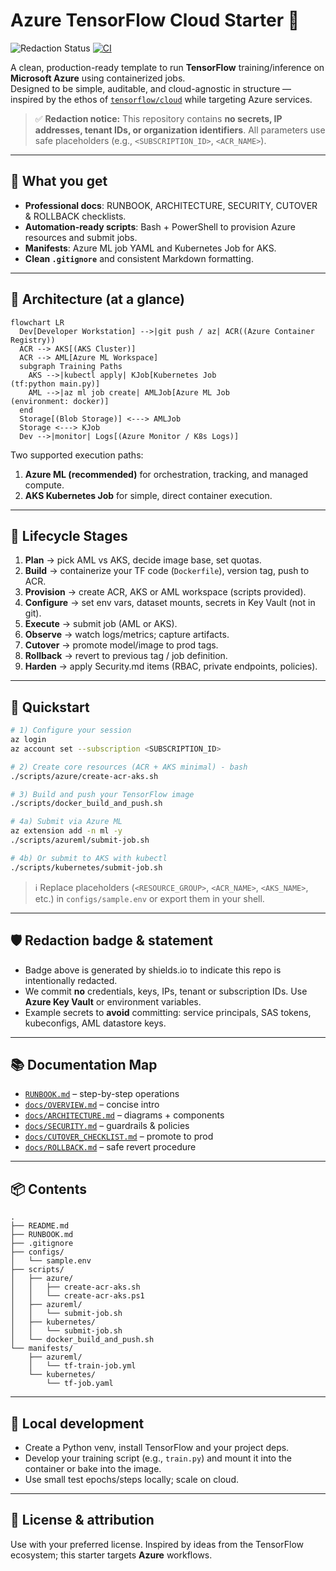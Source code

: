 # Azure TensorFlow Cloud Starter 🚀

![Redaction Status](https://img.shields.io/badge/REDACTED-no%20secrets%2C%20IPs%2C%20or%20tenant%20info-brightgreen)
[![CI](https://img.shields.io/badge/CI-ready-blue)](#)

A clean, production-ready template to run **TensorFlow** training/inference on **Microsoft Azure** using containerized jobs.  
Designed to be simple, auditable, and cloud-agnostic in structure — inspired by the ethos of [`tensorflow/cloud`](https://github.com/tensorflow/cloud) while targeting Azure services.

> ✅ **Redaction notice:** This repository contains **no secrets, IP addresses, tenant IDs, or organization identifiers**. All parameters use safe placeholders (e.g., `<SUBSCRIPTION_ID>`, `<ACR_NAME>`).

---

## 🧭 What you get

- **Professional docs**: RUNBOOK, ARCHITECTURE, SECURITY, CUTOVER & ROLLBACK checklists.
- **Automation-ready scripts**: Bash + PowerShell to provision Azure resources and submit jobs.
- **Manifests**: Azure ML job YAML and Kubernetes Job for AKS.
- **Clean `.gitignore`** and consistent Markdown formatting.

---

## 🧩 Architecture (at a glance)

```mermaid
flowchart LR
  Dev[Developer Workstation] -->|git push / az| ACR((Azure Container Registry))
  ACR --> AKS[(AKS Cluster)]
  ACR --> AML[Azure ML Workspace]
  subgraph Training Paths
    AKS -->|kubectl apply| KJob[Kubernetes Job
(tf:python main.py)]
    AML -->|az ml job create| AMLJob[Azure ML Job
(environment: docker)]
  end
  Storage[(Blob Storage)] <---> AMLJob
  Storage <---> KJob
  Dev -->|monitor| Logs[(Azure Monitor / K8s Logs)]
```

Two supported execution paths:
1. **Azure ML (recommended)** for orchestration, tracking, and managed compute.
2. **AKS Kubernetes Job** for simple, direct container execution.

---

## 🔁 Lifecycle Stages

1. **Plan** → pick AML vs AKS, decide image base, set quotas.
2. **Build** → containerize your TF code (`Dockerfile`), version tag, push to ACR.
3. **Provision** → create ACR, AKS or AML workspace (scripts provided).
4. **Configure** → set env vars, dataset mounts, secrets in Key Vault (not in git).
5. **Execute** → submit job (AML or AKS).
6. **Observe** → watch logs/metrics; capture artifacts.
7. **Cutover** → promote model/image to prod tags.
8. **Rollback** → revert to previous tag / job definition.
9. **Harden** → apply Security.md items (RBAC, private endpoints, policies).

---

## 🏃 Quickstart

```bash
# 1) Configure your session
az login
az account set --subscription <SUBSCRIPTION_ID>

# 2) Create core resources (ACR + AKS minimal) - bash
./scripts/azure/create-acr-aks.sh

# 3) Build and push your TensorFlow image
./scripts/docker_build_and_push.sh

# 4a) Submit via Azure ML
az extension add -n ml -y
./scripts/azureml/submit-job.sh

# 4b) Or submit to AKS with kubectl
./scripts/kubernetes/submit-job.sh
```

> ℹ️ Replace placeholders (`<RESOURCE_GROUP>`, `<ACR_NAME>`, `<AKS_NAME>`, etc.) in `configs/sample.env` or export them in your shell.

---

## 🛡️ Redaction badge & statement

- Badge above is generated by shields.io to indicate this repo is intentionally redacted.
- We commit **no** credentials, keys, IPs, tenant or subscription IDs. Use **Azure Key Vault** or environment variables.
- Example secrets to **avoid** committing: service principals, SAS tokens, kubeconfigs, AML datastore keys.

---

## 📚 Documentation Map

- [`RUNBOOK.md`](./RUNBOOK.md) – step-by-step operations
- [`docs/OVERVIEW.md`](./docs/OVERVIEW.md) – concise intro
- [`docs/ARCHITECTURE.md`](./docs/ARCHITECTURE.md) – diagrams + components
- [`docs/SECURITY.md`](./docs/SECURITY.md) – guardrails & policies
- [`docs/CUTOVER_CHECKLIST.md`](./docs/CUTOVER_CHECKLIST.md) – promote to prod
- [`docs/ROLLBACK.md`](./docs/ROLLBACK.md) – safe revert procedure

---

## 📦 Contents

```
.
├── README.md
├── RUNBOOK.md
├── .gitignore
├── configs/
│   └── sample.env
├── scripts/
│   ├── azure/
│   │   ├── create-acr-aks.sh
│   │   └── create-acr-aks.ps1
│   ├── azureml/
│   │   └── submit-job.sh
│   ├── kubernetes/
│   │   └── submit-job.sh
│   └── docker_build_and_push.sh
└── manifests/
    ├── azureml/
    │   └── tf-train-job.yml
    └── kubernetes/
        └── tf-job.yaml
```

---

## 🧪 Local development

- Create a Python venv, install TensorFlow and your project deps.
- Develop your training script (e.g., `train.py`) and mount it into the container or bake into the image.
- Use small test epochs/steps locally; scale on cloud.

---

## 📄 License & attribution

Use with your preferred license. Inspired by ideas from the TensorFlow ecosystem; this starter targets **Azure** workflows.
